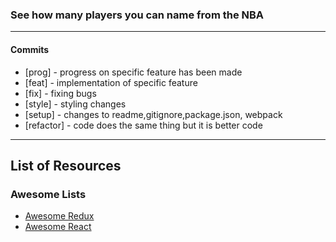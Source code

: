 ### See how many players you can name from the NBA
---

#### Commits
  * [prog] - progress on specific feature has been made
  * [feat] - implementation of specific feature
  * [fix] - fixing bugs
  * [style] - styling changes
  * [setup] - changes to readme,gitignore,package.json, webpack
  * [refactor] - code does the same thing but it is better code

---
## List of Resources

  ### Awesome Lists
* [Awesome Redux](https://github.com/xgrommx/awesome-redux)
* [Awesome React](https://github.com/enaqx/awesome-react)
